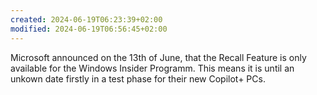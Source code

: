 ```yaml
---
created: 2024-06-19T06:23:39+02:00
modified: 2024-06-19T06:56:45+02:00
---
```


Microsoft announced on the 13th of June, that the Recall Feature is only available for the Windows Insider Programm. This means it is until an unkown date firstly in a test phase for their new Copilot+ PCs.
